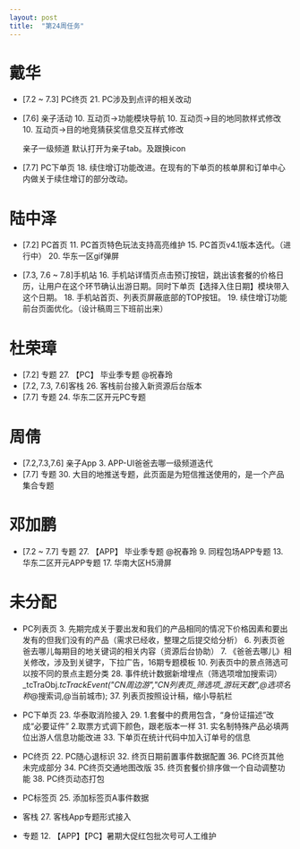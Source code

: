 ```yaml
---
layout: post
title:  "第24周任务"
---
```


# 戴华

  - [7.2 ~ 7.3] PC终页
    21. PC涉及到点评的相关改动

  - [7.6] 亲子活动
    10. 互动页->功能模块导航
    10. 互动页->目的地同款样式修改
    10. 互动页->目的地竞猜获奖信息交互样式修改

    亲子一级频道
    默认打开为亲子tab。及跟换icon

  - [7.7] PC下单页
    18. 续住增订功能改进。在现有的下单页的核单屏和订单中心内做关于续住增订的部分改动。


# 陆中泽

  - [7.2] PC首页
    11. PC首页特色玩法支持高亮维护
    15. PC首页v4.1版本迭代。（进行中）
    20. 华东一区gif弹屏

  - [7.3, 7.6 ~ 7.8]手机站
    16. 手机站详情页点击预订按钮，跳出该套餐的价格日历，让用户在这个环节确认出游日期。同时下单页【选择入住日期】模块带入这个日期。
    18. 手机站首页、列表页屏蔽底部的TOP按钮。
    19. 续住增订功能前台页面优化。（设计稿周三下班前出来）


# 杜荣璋

  - [7.2] 专题
    27. 【PC】 毕业季专题 @祝春玲
  - [7.2, 7.3, 7.6]客栈
    26. 客栈前台接入新资源后台版本
  - [7.7] 专题
    24. 华东二区开元PC专题


# 周倩

  - [7.2,7.3,7.6] 亲子App
    3. APP-UI爸爸去哪一级频道迭代
  - [7.7] 专题
    30. 大目的地推送专题，此页面是为短信推送使用的，是一个产品集合专题


# 邓加鹏

  - [7.2 ~ 7.7] 专题
    27. 【APP】 毕业季专题 @祝春玲
    9. 同程包场APP专题
    13. 华东二区开元APP专题
    17. 华南大区H5滑屏


# 未分配

  - PC列表页
    3. 先期完成关于要出发和我们的产品相同的情况下价格因素和要出发有的但我们没有的产品（需求已经收，整理之后提交给分析）
    6. 列表页爸爸去哪儿每期目的地关键词的相关内容（资源后台协助）
    7. 《爸爸去哪儿》相关修改，涉及到关键字，下拉广告，16期专题模板
    10. 列表页中的景点筛选可以按不同的景点主题分类
    28. 事件统计数据新增埋点（筛选项增加搜索词）_tcTraObj._tcTrackEvent("CN周边游","CN列表页_筛选项_游玩天数",@选项名称_@搜索词,@当前城市);
    37. 列表页按照设计稿，缩小导航栏

  - PC下单页
    23. 华泰取消险接入
    29. 1.套餐中的费用包含，“身份证描述”改成“必要证件”
        2.取票方式调下颜色，跟老版本一样
    31. 实名制特殊产品必填两位出游人信息功能改进
    33. 下单页在统计代码中加入订单号的信息

  - PC终页
    22. PC随心退标识
    32. 终页日期前置事件数据配置
    36. PC终页其他未完成部分
    34. PC终页交通地图改版
    35. 终页套餐价排序做一个自动调整功能
    38. PC终页动态打包

  - PC标签页
    25. 添加标签页A事件数据

  - 客栈
    27. 客栈App专题形式接入

  - 专题
    12. 【APP】【PC】暑期大促红包批次号可人工维护


